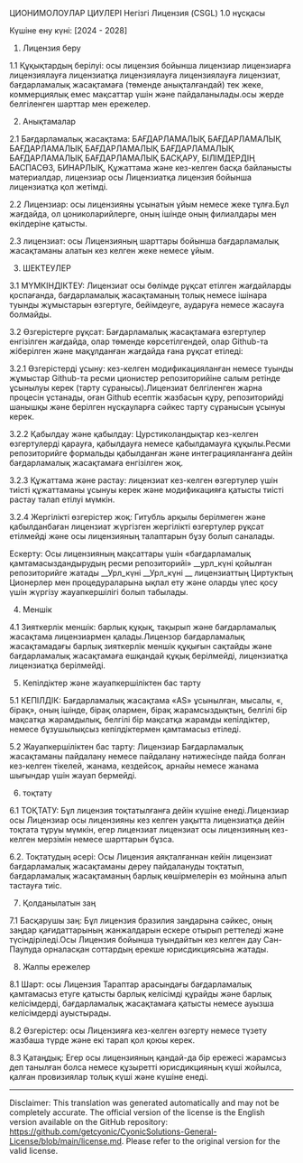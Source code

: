 ЦИОНИМОЛОУЛАР ЦИУЛЕРІ Негізгі Лицензия (CSGL)
1.0 нұсқасы

Күшіне ену күні: [2024 - 2028]

1. Лицензия беру

1.1 Құқықтардың берілуі: осы лицензия бойынша лицензиар лицензиарға лицензиялауға лицензиатқа лицензиялауға лицензиялауға лицензиат, бағдарламалық жасақтамаға (төменде анықталғандай) тек жеке, коммерциялық емес мақсаттар үшін және пайдаланылады.осы жерде белгіленген шарттар мен ережелер.

2. Анықтамалар

2.1 Бағдарламалық жасақтама: БАҒДАРЛАМАЛЫҚ БАҒДАРЛАМАЛЫҚ БАҒДАРЛАМАЛЫҚ БАҒДАРЛАМАЛЫҚ БАҒДАРЛАМАЛЫҚ БАҒДАРЛАМАЛЫҚ БАҒДАРЛАМАЛЫҚ БАСҚАРУ, БІЛІМДЕРДІҢ БАСПАСӨЗ, БИНАРЛЫҚ, Құжаттама және кез-келген басқа байланысты материалдар, лицензиар осы Лицензиатқа лицензия бойынша лицензиатқа қол жетімді.

2.2 Лицензиар: осы лицензияны ұсынатын ұйым немесе жеке тұлға.Бұл жағдайда, ол цониколарийлерге, оның ішінде оның филиалдары мен өкілдеріне қатысты.

2.3 лицензиат: осы Лицензияның шарттары бойынша бағдарламалық жасақтаманы алатын кез келген жеке немесе ұйым.

3. ШЕКТЕУЛЕР

3.1 МҮМКІНДІКТЕУ: Лицензиат осы бөлімде рұқсат етілген жағдайларды қоспағанда, бағдарламалық жасақтаманың толық немесе ішінара туынды жұмыстарын өзгертуге, бейімдеуге, аударуға немесе жасауға болмайды.

3.2 Өзгерістерге рұқсат: Бағдарламалық жасақтамаға өзгертулер енгізілген жағдайда, олар төменде көрсетілгендей, олар Github-та жіберілген және мақұлданған жағдайда ғана рұқсат етіледі:

3.2.1 Өзгерістерді ұсыну: кез-келген модификацияланған немесе туынды жұмыстар Github-та ресми ционистер репозиторийіне салым ретінде ұсынылуы керек (тарту сұранысы).Лицензиат белгіленген жарна процесін ұстанады, оған Github есептік жазбасын құру, репозиторийді шанышқы және берілген нұсқауларға сәйкес тарту сұранысын ұсынуы керек.

3.2.2 Қабылдау және қабылдау: Цурстиколандықтар кез-келген өзгертулерді қарауға, қабылдауға немесе қабылдамауға құқылы.Ресми репозиторийге формальды қабылданған және интеграцияланғанға дейін бағдарламалық жасақтамаға енгізілген жоқ.

3.2.3 Құжаттама және растау: лицензиат кез-келген өзгертулер үшін тиісті құжаттаманы ұсынуы керек және модификацияға қатысты тиісті растау талап етілуі мүмкін.

3.2.4 Жергілікті өзгерістер жоқ: Гитубль арқылы берілмеген және қабылданбаған лицензиат жүргізген жергілікті өзгертулер рұқсат етілмейді және осы лицензияның талаптарын бұзу болып саналады.

Ескерту: Осы лицензияның мақсаттары үшін «бағдарламалық қамтамасыздандырудың ресми репозиторийі» __урл_күні қойылған репозиторийге жатады __Урл_күні __Урл_күні __ лицензиаттың Циртуктың Ционерлер мен процедураларына ықпал ету және оларды үлес қосу үшін жүргізу жауапкершілігі болып табылады.

4. Меншік

4.1 Зияткерлік меншік: барлық құқық, тақырып және бағдарламалық жасақтама лицензиармен қалады.Лицензор бағдарламалық жасақтамадағы барлық зияткерлік меншік құқығын сақтайды және бағдарламалық жасақтамаға ешқандай құқық берілмейді, лицензиатқа лицензиатқа берілмейді.

5. Кепілдіктер және жауапкершіліктен бас тарту

5.1 КЕПІЛДІК: Бағдарламалық жасақтама «AS» ұсынылған, мысалы, «, бірақ», оның ішінде, бірақ олармен, бірақ жарамсыздықтың, белгілі бір мақсатқа жарамдылық, белгілі бір мақсатқа жарамды кепілдіктер, немесе бұзушылықсыз кепілдіктермен қамтамасыз етіледі.

5.2 Жауапкершіліктен бас тарту: Лицензиар Бағдарламалық жасақтаманы пайдалану немесе пайдалану нәтижесінде пайда болған кез-келген тікелей, жанама, кездейсоқ, арнайы немесе жанама шығындар үшін жауап бермейді.

6. тоқтату

6.1 ТОҚТАТУ: Бұл лицензия тоқтатылғанға дейін күшіне енеді.Лицензиар осы Лицензиар осы лицензияны кез келген уақытта лицензиатқа дейін тоқтата тұруы мүмкін, егер лицензиат лицензиат осы лицензияның кез-келген мерзімін немесе шарттарын бұзса.

6.2. Тоқтатудың әсері: Осы Лицензия аяқталғаннан кейін лицензиат бағдарламалық жасақтаманы дереу пайдалануды тоқтатып, бағдарламалық жасақтаманың барлық көшірмелерін өз мойнына алып тастауға тиіс.

7. Қолданылатын заң

7.1 Басқарушы заң: Бұл лицензия бразилия заңдарына сәйкес, оның заңдар қағидаттарының жанжалдарын ескере отырып реттеледі және түсіндіріледі.Осы Лицензия бойынша туындайтын кез келген дау Сан-Паулуда орналасқан соттардың ерекше юрисдикциясына жатады.

8. Жалпы ережелер

8.1 Шарт: осы Лицензия Тараптар арасындағы бағдарламалық қамтамасыз етуге қатысты барлық келісімді құрайды және барлық келісімдерді, бағдарламалық жасақтамаға қатысты немесе ауызша келісімдерді ауыстырады.

8.2 Өзгерістер: осы Лицензияға кез-келген өзгерту немесе түзету жазбаша түрде және екі тарап қол қоюы керек.

8.3 Қатаңдық: Егер осы лицензияның қандай-да бір ережесі жарамсыз деп танылған болса немесе құзыретті юрисдикцияның күші жойылса, қалған провизиялар толық күші және күшіне енеді.

---
Disclaimer: This translation was generated automatically and may not be completely accurate. The official version of the license is the English version available on the GitHub repository: https://github.com/getcyonic/CyonicSolutions-General-License/blob/main/license.md. Please refer to the original version for the valid license.